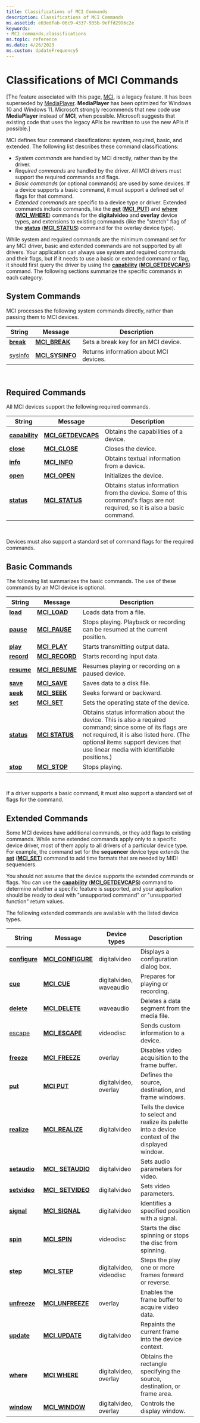 ```yaml
---
title: Classifications of MCI Commands
description: Classifications of MCI Commands
ms.assetid: e03edfab-06c9-4337-935b-9effd2996c2e
keywords:
- MCI commands,classifications
ms.topic: reference
ms.date: 4/26/2023
ms.custom: UpdateFrequency5
---
```


# Classifications of MCI Commands

\[The feature associated with this page, [MCI](/windows/win32/multimedia/mci), is a legacy feature. It has been superseded by [MediaPlayer](/uwp/api/Windows.Media.Playback.MediaPlayer). **MediaPlayer** has been optimized for Windows 10 and Windows 11. Microsoft strongly recommends that new code use **MediaPlayer** instead of **MCI**, when possible. Microsoft suggests that existing code that uses the legacy APIs be rewritten to use the new APIs if possible.\]

MCI defines four command classifications: system, required, basic, and extended. The following list describes these command classifications:

-   *System commands* are handled by MCI directly, rather than by the driver.
-   *Required commands* are handled by the driver. All MCI drivers must support the required commands and flags.
-   *Basic commands* (or optional commands) are used by some devices. If a device supports a basic command, it must support a defined set of flags for that command.
-   *Extended commands* are specific to a device type or driver. Extended commands include commands, like the [**put**](put.md) ([**MCI\_PUT**](mci-put.md)) and [**where**](where.md) ([**MCI\_WHERE**](mci-where.md)) commands for the **digitalvideo** and **overlay** device types, and extensions to existing commands (like the "stretch" flag of the [**status**](status.md) ([**MCI\_STATUS**](mci-status.md)) command for the overlay device type).

While system and required commands are the minimum command set for any MCI driver, basic and extended commands are not supported by all drivers. Your application can always use system and required commands and their flags, but if it needs to use a basic or extended command or flag, it should first query the driver by using the [**capability**](capability.md) ([**MCI\_GETDEVCAPS**](mci-getdevcaps.md)) command. The following sections summarize the specific commands in each category.

## System Commands

MCI processes the following system commands directly, rather than passing them to MCI devices.



| String                 | Message                             | Description                            |
|------------------------|-------------------------------------|----------------------------------------|
| [**break**](break.md) | [**MCI\_BREAK**](mci-break.md)     | Sets a break key for an MCI device.    |
| [sysinfo](sysinfo.md) | [**MCI\_SYSINFO**](mci-sysinfo.md) | Returns information about MCI devices. |



 

## Required Commands

All MCI devices support the following required commands.



| String                           | Message                                   | Description                                                                                                               |
|----------------------------------|-------------------------------------------|---------------------------------------------------------------------------------------------------------------------------|
| [**capability**](capability.md) | [**MCI\_GETDEVCAPS**](mci-getdevcaps.md) | Obtains the capabilities of a device.                                                                                     |
| [**close**](close.md)           | [**MCI\_CLOSE**](mci-close.md)           | Closes the device.                                                                                                        |
| [**info**](info.md)             | [**MCI\_INFO**](mci-info.md)             | Obtains textual information from a device.                                                                                |
| [**open**](open.md)             | [**MCI\_OPEN**](mci-open.md)             | Initializes the device.                                                                                                   |
| [**status**](status.md)         | [**MCI\_STATUS**](mci-status.md)         | Obtains status information from the device. Some of this command's flags are not required, so it is also a basic command. |



 

Devices must also support a standard set of command flags for the required commands.

## Basic Commands

The following list summarizes the basic commands. The use of these commands by an MCI device is optional.



| String                   | Message                           | Description                                                                                                                                                                                                                             |
|--------------------------|-----------------------------------|-----------------------------------------------------------------------------------------------------------------------------------------------------------------------------------------------------------------------------------------|
| [**load**](load.md)     | [**MCI\_LOAD**](mci-load.md)     | Loads data from a file.                                                                                                                                                                                                                 |
| [**pause**](pause.md)   | [**MCI\_PAUSE**](mci-pause.md)   | Stops playing. Playback or recording can be resumed at the current position.                                                                                                                                                            |
| [**play**](play.md)     | [**MCI\_PLAY**](mci-play.md)     | Starts transmitting output data.                                                                                                                                                                                                        |
| [**record**](record.md) | [**MCI\_RECORD**](mci-record.md) | Starts recording input data.                                                                                                                                                                                                            |
| [**resume**](resume.md) | [**MCI\_RESUME**](mci-resume.md) | Resumes playing or recording on a paused device.                                                                                                                                                                                        |
| [**save**](save.md)     | [**MCI\_SAVE**](mci-save.md)     | Saves data to a disk file.                                                                                                                                                                                                              |
| [**seek**](seek.md)     | [**MCI\_SEEK**](mci-seek.md)     | Seeks forward or backward.                                                                                                                                                                                                              |
| [**set**](set.md)       | [**MCI\_SET**](mci-set.md)       | Sets the operating state of the device.                                                                                                                                                                                                 |
| [**status**](status.md) | [**MCI STATUS**](mci-status.md)  | Obtains status information about the device. This is also a required command; since some of its flags are not required, it is also listed here. (The optional items support devices that use linear media with identifiable positions.) |
| [**stop**](stop.md)     | [**MCI\_STOP**](mci-stop.md)     | Stops playing.                                                                                                                                                                                                                          |



 

If a driver supports a basic command, it must also support a standard set of flags for the command.

## Extended Commands

Some MCI devices have additional commands, or they add flags to existing commands. While some extended commands apply only to a specific device driver, most of them apply to all drivers of a particular device type. For example, the command set for the **sequencer** device type extends the [**set**](set.md) ([**MCI\_SET**](mci-set.md)) command to add time formats that are needed by MIDI sequencers.

You should not assume that the device supports the extended commands or flags. You can use the [**capability**](capability.md) ([**MCI\_GETDEVCAPS**](mci-getdevcaps.md)) command to determine whether a specific feature is supported, and your application should be ready to deal with "unsupported command" or "unsupported function" return values.

The following extended commands are available with the listed device types.



| String                         | Message                                 | Device types            | Description                                                                                       |
|--------------------------------|-----------------------------------------|-------------------------|---------------------------------------------------------------------------------------------------|
| [**configure**](configure.md) | [**MCI\_CONFIGURE**](mci-configure.md) | digitalvideo            | Displays a configuration dialog box.                                                              |
| [**cue**](cue.md)             | [**MCI\_CUE**](mci-cue.md)             | digitalvideo, waveaudio | Prepares for playing or recording.                                                                |
| [**delete**](delete.md)       | [**MCI\_DELETE**](mci-delete.md)       | waveaudio               | Deletes a data segment from the media file.                                                       |
| [escape](escape.md)           | [**MCI\_ESCAPE**](mci-escape.md)       | videodisc               | Sends custom information to a device.                                                             |
| [**freeze**](freeze.md)       | [**MCI\_FREEZE**](mci-freeze.md)       | overlay                 | Disables video acquisition to the frame buffer.                                                   |
| [**put**](put.md)             | [**MCI PUT**](mci-put.md)              | digitalvideo, overlay   | Defines the source, destination, and frame windows.                                               |
| [**realize**](realize.md)     | [**MCI\_REALIZE**](mci-realize.md)     | digitalvideo            | Tells the device to select and realize its palette into a device context of the displayed window. |
| [**setaudio**](setaudio.md)   | [**MCI\_ SETAUDIO**](mci-setaudio.md)  | digitalvideo            | Sets audio parameters for video.                                                                  |
| [**setvideo**](setvideo.md)   | [**MCI\_ SETVIDEO**](mci-setvideo.md)  | digitalvideo            | Sets video parameters.                                                                            |
| [**signal**](signal.md)       | [**MCI\_SIGNAL**](mci-signal.md)       | digitalvideo            | Identifies a specified position with a signal.                                                    |
| [**spin**](spin.md)           | [**MCI\_SPIN**](mci-spin.md)           | videodisc               | Starts the disc spinning or stops the disc from spinning.                                         |
| [**step**](step.md)           | [**MCI\_STEP**](mci-step.md)           | digitalvideo, videodisc | Steps the play one or more frames forward or reverse.                                             |
| [**unfreeze**](unfreeze.md)   | [**MCI\_UNFREEZE**](mci-unfreeze.md)   | overlay                 | Enables the frame buffer to acquire video data.                                                   |
| [**update**](update.md)       | [**MCI\_UPDATE**](mci-update.md)       | digitalvideo            | Repaints the current frame into the device context.                                               |
| [**where**](where.md)         | [**MCI WHERE**](mci-where.md)          | digitalvideo, overlay   | Obtains the rectangle specifying the source, destination, or frame area.                          |
| [**window**](window.md)       | [**MCI\_WINDOW**](mci-window.md)       | digitalvideo, overlay   | Controls the display window.                                                                      |



 

 

 




